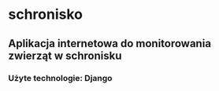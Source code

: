 # schronisko
## Aplikacja internetowa do monitorowania zwierząt w schronisku
### Użyte technologie: Django
